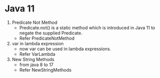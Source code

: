 # Java 11

1. Predicate Not Method
   - Predicate.not() is a static method which is introduced in Java 11 to negate the supplied Predicate.
   - Refer PredicateNotMethod
2. var in lambda expression
   - now var can be used in lambda expressions.
   - Refer VarLambda
3. New String Methods
   - from java 8 to 17
   - Refer NewStringMethods